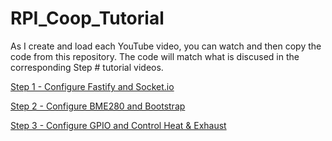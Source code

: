 # RPI_Coop_Tutorial
As I create and load each YouTube video, you can watch and then copy the code from this repository. The code will match what is discused in the corresponding Step # tutorial videos.

[Step 1 - Configure Fastify and Socket.io](./Step%201)

[Step 2 - Configure BME280 and Bootstrap](./Step%202)

[Step 3 - Configure GPIO and Control Heat & Exhaust](./Step%203)

